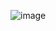 ![image](https://user-images.githubusercontent.com/98183485/206861505-560492da-e4aa-4e1f-9f22-af8337135c70.png)
